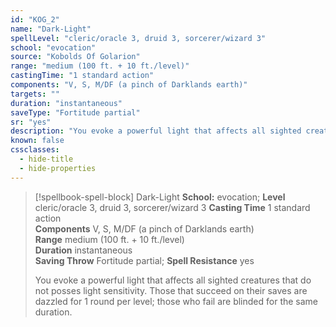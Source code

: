 ```yaml
---
id: "KOG_2"
name: "Dark-Light"
spellLevel: "cleric/oracle 3, druid 3, sorcerer/wizard 3"
school: "evocation"
source: "Kobolds Of Golarion"
range: "medium (100 ft. + 10 ft./level)"
castingTime: "1 standard action"
components: "V, S, M/DF (a pinch of Darklands earth)"
targets: ""
duration: "instantaneous"
saveType: "Fortitude partial"
sr: "yes"
description: "You evoke a powerful light that affects all sighted creatures that do not posses light sensitivity. Those that succeed on their saves are dazzled for 1 round per level; those who fail are blinded for the same duration."
known: false
cssclasses:
  - hide-title
  - hide-properties
---
```


> [!spellbook-spell-block] Dark-Light
> **School:** evocation; **Level** cleric/oracle 3, druid 3, sorcerer/wizard 3
> **Casting Time** 1 standard action  
> **Components** V, S, M/DF (a pinch of Darklands earth)  
> **Range** medium (100 ft. + 10 ft./level)  
> **Duration** instantaneous  
> **Saving Throw** Fortitude partial; **Spell Resistance** yes
> 
> You evoke a powerful light that affects all sighted creatures that do not posses light sensitivity. Those that succeed on their saves are dazzled for 1 round per level; those who fail are blinded for the same duration.